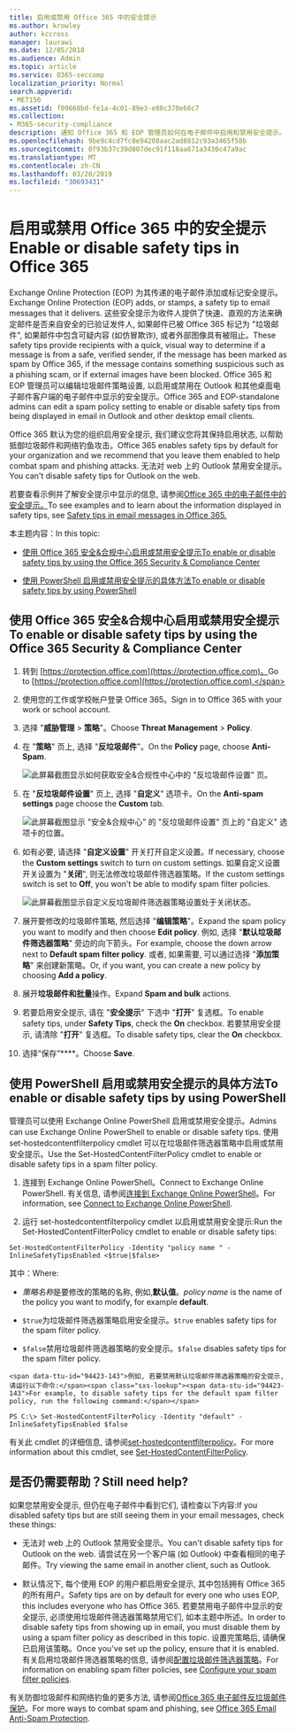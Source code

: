 ```yaml
---
title: 启用或禁用 Office 365 中的安全提示
ms.author: krowley
author: kccross
manager: laurawi
ms.date: 12/05/2018
ms.audience: Admin
ms.topic: article
ms.service: O365-seccomp
localization_priority: Normal
search.appverid:
- MET150
ms.assetid: f09668bd-fe1a-4c01-89e3-e88c370e66c7
ms.collection:
- M365-security-compliance
description: 通知 Office 365 和 EOP 管理员如何在电子邮件中启用和禁用安全提示。
ms.openlocfilehash: 9be9c4cd7fc8e94208aac2ad8812c93a3465f58b
ms.sourcegitcommit: 0f93b37c39d807dec91f118aa671a3430c47a9ac
ms.translationtype: MT
ms.contentlocale: zh-CN
ms.lasthandoff: 03/20/2019
ms.locfileid: "30693431"
---
```

# <a name="enable-or-disable-safety-tips-in-office-365"></a><span data-ttu-id="94423-103">启用或禁用 Office 365 中的安全提示</span><span class="sxs-lookup"><span data-stu-id="94423-103">Enable or disable safety tips in Office 365</span></span>

<span data-ttu-id="94423-104">Exchange Online Protection (EOP) 为其传递的电子邮件添加或标记安全提示。</span><span class="sxs-lookup"><span data-stu-id="94423-104">Exchange Online Protection (EOP) adds, or stamps, a safety tip to email messages that it delivers.</span></span> <span data-ttu-id="94423-105">这些安全提示为收件人提供了快速、直观的方法来确定邮件是否来自安全的已验证发件人, 如果邮件已被 Office 365 标记为 "垃圾邮件", 如果邮件中包含可疑内容 (如仿冒欺诈), 或者外部图像具有被阻止。</span><span class="sxs-lookup"><span data-stu-id="94423-105">These safety tips provide recipients with a quick, visual way to determine if a message is from a safe, verified sender, if the message has been marked as spam by Office 365, if the message contains something suspicious such as a phishing scam, or if external images have been blocked.</span></span> <span data-ttu-id="94423-106">Office 365 和 EOP 管理员可以编辑垃圾邮件策略设置, 以启用或禁用在 Outlook 和其他桌面电子邮件客户端的电子邮件中显示的安全提示。</span><span class="sxs-lookup"><span data-stu-id="94423-106">Office 365 and EOP-standalone admins can edit a spam policy setting to enable or disable safety tips from being displayed in email in Outlook and other desktop email clients.</span></span> 
  
<span data-ttu-id="94423-107">Office 365 默认为您的组织启用安全提示, 我们建议您将其保持启用状态, 以帮助抵御垃圾邮件和网络钓鱼攻击。</span><span class="sxs-lookup"><span data-stu-id="94423-107">Office 365 enables safety tips by default for your organization and we recommend that you leave them enabled to help combat spam and phishing attacks.</span></span> <span data-ttu-id="94423-108">无法对 web 上的 Outlook 禁用安全提示。</span><span class="sxs-lookup"><span data-stu-id="94423-108">You can't disable safety tips for Outlook on the web.</span></span>
  
<span data-ttu-id="94423-109">若要查看示例并了解安全提示中显示的信息, 请参阅[Office 365 中的电子邮件中的安全提示。](safety-tips-in-office-365.md)</span><span class="sxs-lookup"><span data-stu-id="94423-109">To see examples and to learn about the information displayed in safety tips, see [Safety tips in email messages in Office 365.](safety-tips-in-office-365.md)</span></span>
  
<span data-ttu-id="94423-110">本主题内容：</span><span class="sxs-lookup"><span data-stu-id="94423-110">In this topic:</span></span>
  
- [<span data-ttu-id="94423-111">使用 Office 365 安全&amp;合规中心启用或禁用安全提示</span><span class="sxs-lookup"><span data-stu-id="94423-111">To enable or disable safety tips by using the Office 365 Security &amp; Compliance Center</span></span>](enable-or-disable-safety-tips.md#SandCCsafetytip)
    
- [<span data-ttu-id="94423-112">使用 PowerShell 启用或禁用安全提示的具体方法</span><span class="sxs-lookup"><span data-stu-id="94423-112">To enable or disable safety tips by using PowerShell</span></span>](enable-or-disable-safety-tips.md#pshellsafetytip)
    
## <a name="to-enable-or-disable-safety-tips-by-using-the-office-365-security-amp-compliance-center"></a><span data-ttu-id="94423-113">使用 Office 365 安全&amp;合规中心启用或禁用安全提示</span><span class="sxs-lookup"><span data-stu-id="94423-113">To enable or disable safety tips by using the Office 365 Security &amp; Compliance Center</span></span>
<span data-ttu-id="94423-114"><a name="SandCCsafetytip"> </a></span><span class="sxs-lookup"><span data-stu-id="94423-114"></span></span>

1. <span data-ttu-id="94423-115">转到 [https://protection.office.com](https://protection.office.com)。</span><span class="sxs-lookup"><span data-stu-id="94423-115">Go to [https://protection.office.com](https://protection.office.com).</span></span>
    
2. <span data-ttu-id="94423-116">使用您的工作或学校帐户登录 Office 365。</span><span class="sxs-lookup"><span data-stu-id="94423-116">Sign in to Office 365 with your work or school account.</span></span>
    
3. <span data-ttu-id="94423-117">选择 "**威胁管理** \> **策略**"。</span><span class="sxs-lookup"><span data-stu-id="94423-117">Choose **Threat Management** \> **Policy**.</span></span> 
    
4. <span data-ttu-id="94423-118">在 "**策略**" 页上, 选择 "**反垃圾邮件**"。</span><span class="sxs-lookup"><span data-stu-id="94423-118">On the **Policy** page, choose **Anti-Spam**.</span></span>
    
    ![此屏幕截图显示如何获取安全&amp;合规性中心中的 "反垃圾邮件设置" 页。](media/b8eb2ee3-2eb1-4ea2-b138-f6d7fb2e23de.png)
  
5. <span data-ttu-id="94423-120">在 "**反垃圾邮件设置**" 页上, 选择 "**自定义**" 选项卡。</span><span class="sxs-lookup"><span data-stu-id="94423-120">On the **Anti-spam settings** page choose the **Custom** tab.</span></span> 
    
    ![此屏幕截图显示 "安全&amp;合规中心" 的 "反垃圾邮件设置" 页上的 "自定义" 选项卡的位置。](media/1d688d23-e6f3-4de5-84a7-e8ce31786193.png)
  
6. <span data-ttu-id="94423-122">如有必要, 请选择 "**自定义设置**" 开关打开自定义设置。</span><span class="sxs-lookup"><span data-stu-id="94423-122">If necessary, choose the **Custom settings** switch to turn on custom settings.</span></span> <span data-ttu-id="94423-123">如果自定义设置开关设置为 "**关闭**", 则无法修改垃圾邮件筛选器策略。</span><span class="sxs-lookup"><span data-stu-id="94423-123">If the custom settings switch is set to **Off**, you won't be able to modify spam filter policies.</span></span>
    
    ![此屏幕截图显示自定义反垃圾邮件筛选器策略设置处于关闭状态。](media/94f900ad-b556-4a31-a3ac-acfcd72e71b8.png)
  
7. <span data-ttu-id="94423-125">展开要修改的垃圾邮件策略, 然后选择 "**编辑策略**"。</span><span class="sxs-lookup"><span data-stu-id="94423-125">Expand the spam policy you want to modify and then choose **Edit policy**.</span></span> <span data-ttu-id="94423-126">例如, 选择 "**默认垃圾邮件筛选器策略**" 旁边的向下箭头。</span><span class="sxs-lookup"><span data-stu-id="94423-126">For example, choose the down arrow next to **Default spam filter policy**.</span></span> <span data-ttu-id="94423-127">或者, 如果需要, 可以通过选择 "**添加策略**" 来创建新策略。</span><span class="sxs-lookup"><span data-stu-id="94423-127">Or, if you want, you can create a new policy by choosing **Add a policy**.</span></span>
    
8. <span data-ttu-id="94423-128">展开**垃圾邮件和批量**操作。</span><span class="sxs-lookup"><span data-stu-id="94423-128">Expand **Spam and bulk** actions.</span></span> 
    
9. <span data-ttu-id="94423-129">若要启用安全提示, 请在 "**安全提示**" 下选中 "**打开**" 复选框。</span><span class="sxs-lookup"><span data-stu-id="94423-129">To enable safety tips, under **Safety Tips**, check the **On** checkbox.</span></span> <span data-ttu-id="94423-130">若要禁用安全提示, 请清除 "**打开**" 复选框。</span><span class="sxs-lookup"><span data-stu-id="94423-130">To disable safety tips, clear the **On** checkbox.</span></span> 
    
10. <span data-ttu-id="94423-131">选择“保存”\*\*\*\*。</span><span class="sxs-lookup"><span data-stu-id="94423-131">Choose **Save**.</span></span>
    
## <a name="to-enable-or-disable-safety-tips-by-using-powershell"></a><span data-ttu-id="94423-132">使用 PowerShell 启用或禁用安全提示的具体方法</span><span class="sxs-lookup"><span data-stu-id="94423-132">To enable or disable safety tips by using PowerShell</span></span>
<span data-ttu-id="94423-133"><a name="pshellsafetytip"> </a></span><span class="sxs-lookup"><span data-stu-id="94423-133"></span></span>

<span data-ttu-id="94423-134">管理员可以使用 Exchange Online PowerShell 启用或禁用安全提示。</span><span class="sxs-lookup"><span data-stu-id="94423-134">Admins can use Exchange Online PowerShell to enable or disable safety tips.</span></span> <span data-ttu-id="94423-135">使用 set-hostedcontentfilterpolicy cmdlet 可以在垃圾邮件筛选器策略中启用或禁用安全提示。</span><span class="sxs-lookup"><span data-stu-id="94423-135">Use the Set-HostedContentFilterPolicy cmdlet to enable or disable safety tips in a spam filter policy.</span></span>
  
1. <span data-ttu-id="94423-136">连接到 Exchange Online PowerShell。</span><span class="sxs-lookup"><span data-stu-id="94423-136">Connect to Exchange Online PowerShell.</span></span> <span data-ttu-id="94423-137">有关信息, 请参阅[连接到 Exchange Online PowerShell](http://go.microsoft.com/fwlink/p/?LinkId=396554)。</span><span class="sxs-lookup"><span data-stu-id="94423-137">For information, see [Connect to Exchange Online PowerShell](http://go.microsoft.com/fwlink/p/?LinkId=396554).</span></span>
    
2. <span data-ttu-id="94423-138">运行 set-hostedcontentfilterpolicy cmdlet 以启用或禁用安全提示:</span><span class="sxs-lookup"><span data-stu-id="94423-138">Run the Set-HostedContentFilterPolicy cmdlet to enable or disable safety tips:</span></span>
    
  ```
  Set-HostedContentFilterPolicy -Identity "policy name " -InlineSafetyTipsEnabled <$true|$false>
  ```

<span data-ttu-id="94423-139">其中：</span><span class="sxs-lookup"><span data-stu-id="94423-139">Where:</span></span>
    
  -  <span data-ttu-id="94423-140">*策略名称*是要修改的策略的名称, 例如,**默认值**。</span><span class="sxs-lookup"><span data-stu-id="94423-140">*policy name*  is the name of the policy you want to modify, for example **default**.</span></span>
    
  -  <span data-ttu-id="94423-141">`$true`为垃圾邮件筛选器策略启用安全提示。</span><span class="sxs-lookup"><span data-stu-id="94423-141">`$true` enables safety tips for the spam filter policy.</span></span> 
    
  -  <span data-ttu-id="94423-142">`$false`禁用垃圾邮件筛选器策略的安全提示。</span><span class="sxs-lookup"><span data-stu-id="94423-142">`$false` disables safety tips for the spam filter policy.</span></span> 
    
    <span data-ttu-id="94423-143">例如, 若要禁用默认垃圾邮件筛选器策略的安全提示, 请运行以下命令:</span><span class="sxs-lookup"><span data-stu-id="94423-143">For example, to disable safety tips for the default spam filter policy, run the following command:</span></span>
    
  ```
  PS C:\> Set-HostedContentFilterPolicy -Identity "default" -InlineSafetyTipsEnabled $false
  ```

<span data-ttu-id="94423-144">有关此 cmdlet 的详细信息, 请参阅[set-hostedcontentfilterpolicy](https://technet.microsoft.com/library/jj200781.aspx)。</span><span class="sxs-lookup"><span data-stu-id="94423-144">For more information about this cmdlet, see [Set-HostedContentFilterPolicy](https://technet.microsoft.com/library/jj200781.aspx).</span></span>
    
## <a name="still-need-help"></a><span data-ttu-id="94423-145">是否仍需要帮助？</span><span class="sxs-lookup"><span data-stu-id="94423-145">Still need help?</span></span>
<span data-ttu-id="94423-146"><a name="pshellsafetytip"> </a></span><span class="sxs-lookup"><span data-stu-id="94423-146"></span></span>

<span data-ttu-id="94423-147">如果您禁用安全提示, 但仍在电子邮件中看到它们, 请检查以下内容:</span><span class="sxs-lookup"><span data-stu-id="94423-147">If you disabled safety tips but are still seeing them in your email messages, check these things:</span></span>
  
- <span data-ttu-id="94423-148">无法对 web 上的 Outlook 禁用安全提示。</span><span class="sxs-lookup"><span data-stu-id="94423-148">You can't disable safety tips for Outlook on the web.</span></span> <span data-ttu-id="94423-149">请尝试在另一个客户端 (如 Outlook) 中查看相同的电子邮件。</span><span class="sxs-lookup"><span data-stu-id="94423-149">Try viewing the same email in another client, such as Outlook.</span></span>
    
- <span data-ttu-id="94423-150">默认情况下, 每个使用 EOP 的用户都启用安全提示, 其中包括拥有 Office 365 的所有用户。</span><span class="sxs-lookup"><span data-stu-id="94423-150">Safety tips are on by default for every one who uses EOP, this includes everyone who has Office 365.</span></span> <span data-ttu-id="94423-151">若要禁用电子邮件中显示的安全提示, 必须使用垃圾邮件筛选器策略禁用它们, 如本主题中所述。</span><span class="sxs-lookup"><span data-stu-id="94423-151">In order to disable safety tips from showing up in email, you must disable them by using a spam filter policy as described in this topic.</span></span> <span data-ttu-id="94423-152">设置完策略后, 请确保已启用该策略。</span><span class="sxs-lookup"><span data-stu-id="94423-152">Once you've set up the policy, ensure that it is enabled.</span></span> <span data-ttu-id="94423-153">有关启用垃圾邮件筛选器策略的信息, 请参阅[配置垃圾邮件筛选器策略](https://technet.microsoft.com/library/jj200684.aspx)。</span><span class="sxs-lookup"><span data-stu-id="94423-153">For information on enabling spam filter policies, see [Configure your spam filter policies](https://technet.microsoft.com/library/jj200684.aspx).</span></span>
    
<span data-ttu-id="94423-154">有关防御垃圾邮件和网络钓鱼的更多方法, 请参阅[Office 365 电子邮件反垃圾邮件保护](anti-spam-protection.md)。</span><span class="sxs-lookup"><span data-stu-id="94423-154">For more ways to combat spam and phishing, see [Office 365 Email Anti-Spam Protection](anti-spam-protection.md).</span></span>
  

